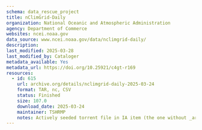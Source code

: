 ```yaml
---
schema: data_rescue_project 
title: nClimGrid-Daily
organization: National Oceanic and Atmospheric Administration
agency: Department of Commerce
websites: ncei.noaa.gov
data_source: www.ncei.noaa.gov/data/nclimgrid-daily/
description: 
last_modified: 2025-03-28
last_modified_by: Cataloger
metadata_available: Yes
metadata_url: https://doi.org/10.25921/c4gt-r169
resources:
  - id: 615
    url: archive.org/details/nclimgrid-daily-2025-03-24
    format: TAR, nc, CSV
    status: Finished
    size: 107.0
    download_date: 2025-03-24
    maintainer: TSHRMP
    notes: Actively seeded torrent file in IA item (the one without _archive).  Direct file upload in progress.Alternate torrent location  academictorrents.com/details/3b7d120c33110a0706c9afae714648b6f8e249a7
---
```

